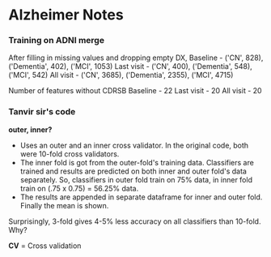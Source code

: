 # Alzheimer Notes 

### Training on ADNI merge 
After filling in missing values and dropping empty DX, 
Baseline - ('CN', 828), ('Dementia', 402), ('MCI', 1053)
Last visit - ('CN', 400), ('Dementia', 548), ('MCI', 542)
All visit - ('CN', 3685), ('Dementia', 2355), ('MCI', 4715)

Number of features without CDRSB
Baseline - 22
Last visit - 20
All visit - 20

### Tanvir sir's code 

**outer, inner?**
- Uses an outer and an inner cross validator. In the original code, both were 10-fold cross validators. 
- The inner fold is got from the outer-fold's training data. Classifiers are trained and results are predicted on both inner and outer fold's data separately. So, classifiers in outer fold train on 75% data, in inner fold train on (.75 x 0.75) = 56.25% data. 
- The results are appended in separate dataframe for inner and outer fold. Finally the mean is shown. 

Surprisingly, 3-fold gives 4-5% less accuracy on all classifiers than 10-fold. Why? 

**CV** = Cross validation 